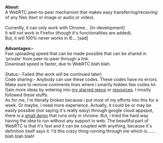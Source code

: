 <b>About:</b><br>
A WebRTC peer-to-peer mechanism that makes easy transferring/receiving of any files (text or image or audio or video). <br>
<br>Currently, it can only work with Chrome... [In-development] <br>
It will not work in Firefox (though it's functionalities are added). <br>
But, it will 100% never works in IE... [sad] <br>
<br>
<b>Advantages:-</b> <br>
Fast uploading speed that can be made possible that can be shared in 'private' from peer-to-peer through a link. <br>
Download speed is faster, due to WebRTC blah blah. <br>
<br>
Status:- Failed (the work will be continued later)
<br>
Code sharing:- Anybody can use these codes. These codes have no errors. Make sure to remove comments lines where i smartly hidden few codes lol. Gain more ideas by entering into <a href="https://github.com/stars">my starred repos</a> or <a href="https://github.com/Geek-Research-Lab/MeowJS/wiki/Crazy-Gists">resources</a>. I mostly followed these stuffs.
<br>As for me, I'm literally broken because i put most of my efforts into this for a week. Or maybe, i need more experience. Actually, it could be or may be easily possible (not saying it's really easy) through google cloud appspot, there is a <a href="https://apprtc.appspot.com/">small demo</a> that runs only in chrome. But, i tried the hard way having the idea to run without any support in web. The beautiful part of WebRTC is that it's fast and it can be coupled with anything, because it's definition itself says it. I'd this crazy thing running through me which is....... blah blah blah!
